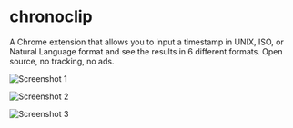# chronoclip

A Chrome extension that allows you to input a timestamp in UNIX, ISO, or Natural Language format and see the results in 6 different formats. Open source, no tracking, no ads.

![Screenshot 1](https://github.com/Kyter-com/chronoclip/assets/38516489/0ac1ecc5-bf07-46f2-af03-b36f9de3d7ae)

![Screenshot 2](https://github.com/Kyter-com/chronoclip/assets/38516489/83bfc91e-bb76-42d5-8d2b-911e34a1e4d1)

![Screenshot 3](https://github.com/Kyter-com/chronoclip/assets/38516489/8ce27807-a532-4995-ac6a-e93904bf0517)

